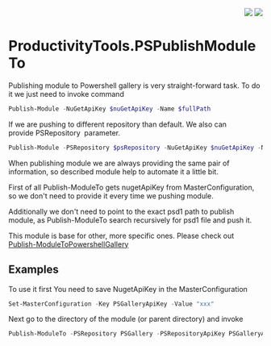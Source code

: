 <p align="right">
 <a href="https://www.powershellgallery.com/packages/ProductivityTools.PSPublishModuleTo/">
  <img src="http://cdn.productivitytools.tech/Powershell40px.png" /></a>
<a href="http://www.productivitytools.tech/publish-moduleto//">
<img src="http://cdn.productivitytools.tech/Blog40px.png" /><a>
</p>


# ProductivityTools.PSPublishModuleTo


Publishing module to Powershell gallery is very straight-forward task. To do it we just need to invoke command

```powershell
Publish-Module -NuGetApiKey $nuGetApiKey -Name $fullPath
```

If we are pushing to different repository than default. We also can provide PSRepository  parameter.

```powershell
Publish-Module -PSRepository $psRepository -NuGetApiKey $nuGetApiKey -Name $fullPath
```

When publishing module we are always providing the same pair of information, so described module help to automate it a little bit.

First of all Publish-ModuleTo gets nugetApiKey from MasterConfiguration, so we don't need to provide it every time we pushing module.

Additionally we don't need to point to the exact psd1 path to publish module, as Publish-ModuleTo search recursively for psd1 file and push it.

This module is base for other, more specific ones. Please check out [Publish-ModuleToPowershellGallery](https://github.com/pwujczyk/ProductivityTools.PublishModuleToPowershellGallery)

## Examples 
To use it first You need to save NugetApiKey in the MasterConfiguration
```powershell
Set-MasterConfiguration -Key PSGalleryApiKey -Value "xxx"
```

Next go to the directory of the module (or parent directory) and invoke
```powershell
Publish-ModuleTo -PSRepository PSGallery -PSRepositoryApiKey PSGalleryApiKey -Verbose
```
